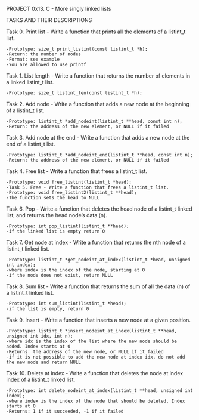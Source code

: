 PROJECT 0x13. C - More singly linked lists

TASKS AND THEIR DESCRIPTIONS 

Task 0. Print list - Write a function that prints all the elements of a listint_t list.

	-Prototype: size_t print_listint(const listint_t *h);
	-Return: the number of nodes
	-Format: see example
	-You are allowed to use printf

Task 1. List length - Write a function that returns the number of elements in a linked listint_t list.

	-Prototype: size_t listint_len(const listint_t *h);

Task 2. Add node - Write a function that adds a new node at the beginning of a listint_t list.

	-Prototype: listint_t *add_nodeint(listint_t **head, const int n);
	-Return: the address of the new element, or NULL if it failed

Task 3. Add node at the end - 	Write a function that adds a new node at the end of a listint_t list.

	-Prototype: listint_t *add_nodeint_end(listint_t **head, const int n);
	-Return: the address of the new element, or NULL if it failed

Task 4. Free list - Write a function that frees a listint_t list.

	-Prototype: void free_listint(listint_t *head);
	-Task 5. Free - Write a function that frees a listint_t list.
	-Prototype: void free_listint2(listint_t **head);
	-The function sets the head to NULL

Task 6. Pop - Write a function that deletes the head node of a listint_t linked list, and returns the head node’s data (n).

	-Prototype: int pop_listint(listint_t **head);
	-if the linked list is empty return 0

Task 7. Get node at index - Write a function that returns the nth node of a listint_t linked list.

	-Prototype: listint_t *get_nodeint_at_index(listint_t *head, unsigned int index);
	-where index is the index of the node, starting at 0
	-if the node does not exist, return NULL

Task 8. Sum list - Write a function that returns the sum of all the data (n) of a listint_t linked list.

	-Prototype: int sum_listint(listint_t *head);
	-if the list is empty, return 0

Task 9. Insert - Write a function that inserts a new node at a given position.

	-Prototype: listint_t *insert_nodeint_at_index(listint_t **head, unsigned int idx, int n);
	-where idx is the index of the list where the new node should be added. Index starts at 0
	-Returns: the address of the new node, or NULL if it failed
	-if it is not possible to add the new node at index idx, do not add the new node and return NULL

Task 10. Delete at index - Write a function that deletes the node at index index of a listint_t linked list.

	-Prototype: int delete_nodeint_at_index(listint_t **head, unsigned int index);
	-where index is the index of the node that should be deleted. Index starts at 0
	-Returns: 1 if it succeeded, -1 if it failed

